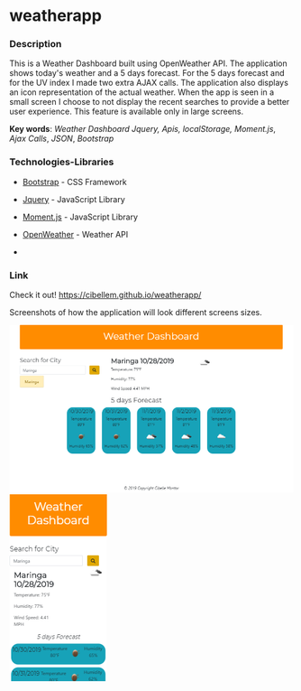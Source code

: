 # weatherapp



### Description

This is a Weather Dashboard built using OpenWeather API. The application shows today's weather and a 5 days forecast. For the 5 days forecast and for the UV index I made two extra AJAX calls. The application also displays an icon representation of the actual weather. When the app is seen in a small screen I choose to not display the recent searches to provide a better user experience. This feature is available only in large screens. 



**Key words**: 
*Weather Dashboard*
*Jquery,*
*Apis,*
*localStorage,*
*Moment.js*,
*Ajax Calls*,
*JSON*,
*Bootstrap*


### Technologies-Libraries
- [Bootstrap](https://getbootstrap.com/) - CSS Framework
- [Jquery](https://jquery.com/) - JavaScript Library 
- [Moment.js](https://momentjs.com/) - JavaScript Library 
- [OpenWeather](https://openweathermap.org/current/) - Weather API


-


### Link
Check it out! 
https://cibellem.github.io/weatherapp/

Screenshots of how the application will look different screens sizes. 

![large](assets/css/large.png) <br>
![phone](assets/css/phone.png) <br>
<br>
